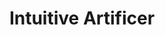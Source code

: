 ---
title: "Intuitive Artificer"

feat:
  types: ["Item Creation"]
  prerequisite: |
    Caster Level 1st.
  benefit: |
    You gain _use magic device_ as a class skill.

    Additionally, you can recharge any charged item (typically a staff or wand) by paying the appropriate time, XP and gp costs, even if you would not normally be able to craft the item (due to spell knowledge, or even due to spells not appearing on your spell list).

    **Note:** This feat does not allow you to create new wands or staffs.
---